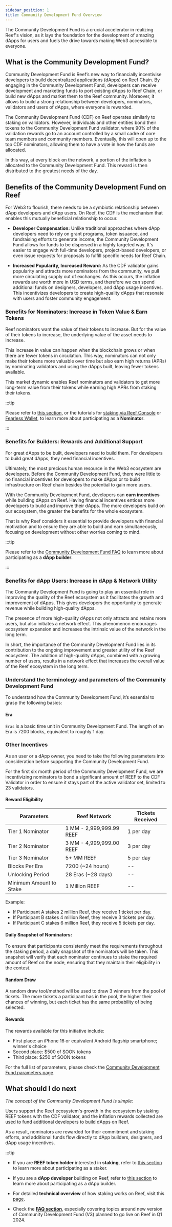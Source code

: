 ```yaml
---
sidebar_position: 1
title: Community Development Fund Overview
---
```


The Community Development Fund is a crucial accelerator in realizing Reef's vision, as it lays the foundation for the development of amazing dApps for users and fuels the drive towards making Web3 accessible to everyone.

## What is the Community Development Fund?

Community Development Fund is Reef’s new way to financially incentivise developers to build decentralized applications (dApps) on Reef Chain. By engaging in the Community Development Fund, developers can receive development and marketing funds to port existing dApps to Reef Chain, or build new dApps and market them to the Reef community. Moreover, it allows to build a strong relationship between developers, nominators, validators and users of dApps, where everyone is rewarded.

The Community Development Fund (CDF) on Reef operates similarly to staking on validators. However, individuals and other entities bond their tokens to the Community Development Fund validator, where 90% of the validation rewards go to an account controlled by a small cadre of core team members and community members. Eventually, this will open up to the top CDF nominators, allowing them to have a vote in how the funds are allocated.

In this way, at every block on the network, a portion of the inflation is allocated to the Community Development Fund. This reward is then distributed to the greatest needs of the day.

## Benefits of the Community Development Fund on Reef

For Web3 to flourish, there needs to be a symbiotic relationship between dApp developers and dApp users. On Reef, the CDF is the mechanism that enables this mutually beneficial relationship to occur.

- **Developer Compensation:** Unlike traditional approaches where dApp developers need to rely on grant programs, token issuance, and fundraising efforts to generate income, the Community Development Fund allows for funds to be dispersed in a highly targeted way. It's easier to engage with full-time developers, project-based developers, or even issue requests for proposals to fulfill specific needs for Reef Chain.

- **Increased Popularity, Increased Reward:** As the CDF validator gains popularity and attracts more nominators from the community, we pull more circulating supply out of exchanges. As this occurs, the inflation rewards are worth more in USD terms, and therefore we can spend additional funds on designers, developers, and dApp usage incentives. This incentivizes developers to create high-quality dApps that resonate with users and foster community engagement.

### Benefits for Nominators: Increase in Token Value & Earn Tokens

Reef nominators want the value of their tokens to increase. But for the value of their tokens to increase, the underlying value of the asset needs to increase.

This increase in value can happen when the blockchain grows or when there are fewer tokens in circulation. This way, nominators can not only make their tokens more valuable over time but also earn high returns (APRs) by nominating validators and using the dApps built, leaving fewer tokens available.

This market dynamic enables Reef nominators and validators to get more long-term value from their tokens while earning high APRs from staking their tokens.

:::tip

Please refer to [this section](/docs/governance/staking), or the tutorials for [staking via Reef Console](https://medium.com/reef-finance/how-to-bond-your-reef-and-nominate-a-reef-chain-validator-using-the-reef-js-browser-extension-e88933c516eb) or [Fearless Wallet](https://www.youtube.com/watch?v=OvCAIj56NNE), to learn more about participating as a **Nominator**.

:::

### Benefits for Builders: Rewards and Additional Support

For great dApps to be built, developers need to build them. For developers to build great dApps, they need financial incentives.

Ultimately, the most precious human resource in the Web3 ecosystem are developers. Before the Community Development Fund, there were little to no financial incentives for developers to make dApps or to build infrastructure on Reef chain besides the potential to gain more users.

With the Community Development Fund, developers can **earn incentives** while building dApps on Reef. Having financial incentives entices more developers to build and improve their dApps. The more developers build on our ecosystem, the greater the benefits for the whole ecosystem.

That is why Reef considers it essential to provide developers with financial motivation and to ensure they are able to build and earn simultaneously, focusing on development without other worries coming to mind.

:::tip

Please refer to the [Community Development Fund FAQ](/docs/users/development-fund/development-fund-faq.md) to learn more about participating as a **dApp builder**.

:::

### Benefits for dApp Users: Increase in dApp & Network Utility

The Community Development Fund is going to play an essential role in improving the quality of the Reef ecosystem as it facilitates the growth and improvement of dApps. This gives developers the opportunity to generate revenue while building high-quality dApps.

The presence of more high-quality dApps not only attracts and retains more users, but also initiates a network effect. This phenomenon encourages ecosystem expansion and increases the intrinsic value of the network in the long term.

In short, the importance of the Community Development Fund lies in its contribution to the ongoing improvement and greater utility of the Reef ecosystem. The addition of high-quality dApps, combined with a growing number of users, results in a network effect that increases the overall value of the Reef ecosystem in the long term.

### Understand the terminology and parameters of the Community Development Fund

To understand how the Community Development Fund, it’s essential to grasp the following basics:

#### Era

`Eras` is a basic time unit in Community Development Fund. The length of an Era is 7200 blocks, equivalent to roughly 1 day.

### Other Incentives

As an user or a dApp owner, you need to take the following parameters into consideration before supporting the Community Development Fund.

For the first six month period of the Community Development Fund, we are incentivizing nominators to bond a significant amount of REEF to the CDF Validator in order to ensure it stays part of the active validator set, limited to 23 validators. 

#### Reward Eligibility

| Parameters                  | Reef Network              | Tickets Received    |
| --------------------------- | ------------------------- | ------------------- |
| Tier 1 Nominator            | 1 MM - 2,999,999.99 REEF  | 1 per day           |
| Tier 2 Nominator            | 3 MM - 4,999,999.00 REEF  | 3 per day           |
| Tier 3 Nominator            | 5+ MM REEF                | 5 per day           |
| Blocks Per Era              | 7200 (~24 hours)          | --                  |
| Unlocking Period            | 28 Eras (~28 days)        | --                  |
| Minimum Amount to Stake     | 1 Million REEF            | --                  |

Example:
 
- If Participant A stakes 2 million Reef, they receive 1 ticket per day.
- If Participant B stakes 4 million Reef, they receive 3 tickets per day.
 - If Participant C stakes 6 million Reef, they receive 5 tickets per day.

#### Daily Snapshot of Nominators:

To ensure that participants consistently meet the requirements throughout the staking period, a daily snapshot of the nominators will be taken. This snapshot will verify that each nominator continues to stake the required amount of Reef on the node, ensuring that they maintain their eligibility in the contest.

#### Random Draw

A random draw tool/method will be used to draw 3 winners from the pool of tickets. The more tickets a participant has in the pool, the higher their chances of winning, but each ticket has the same probability of being selected.

#### Rewards

The rewards available for this initiative include:

- First place: an iPhone 16 or equivalent Android flagship smartphone; winner's choice
- Second place: $500 of SOON tokens
- Third place: $250 of SOON tokens

For the full list of parameters, please check the [Community Development Fund parameters page](/docs/users/development-fund/protocol-parameters.md).

## What should I do next

*The concept of the Community Development Fund is simple:*

Users support the Reef ecosystem's growth in the ecosystem by staking REEF tokens with the CDF validator, and the inflation rewards collected are used to fund additional developers to build dApps on Reef.

As a result, nominators are rewarded for their commitment and staking efforts, and additional funds flow directly to dApp builders, designers, and dApp usage incentives.

:::tip

- If you are **REEF token holder** interested in **staking**, refer to [this section](/docs/users/development-fund/for-stakers/) to learn more about participating as a staker.

- If you are a **dApp developer** building on Reef, refer to [this section](/docs/developers/development-fund/for-devs/) to learn more about participating as a dApp builder.

- For detailed **technical overview** of how staking works on Reef, visit this [page](/docs/governance/staking).

- Check the [**FAQ section**](/docs/learn/development-fund/development-fund-faq.md), especially covering topics around new version of Community Development Fund (V3) planned to go live on Reef in Q1 2024.